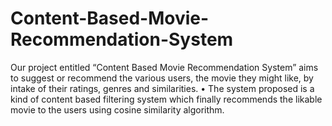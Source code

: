 # Content-Based-Movie-Recommendation-System
Our project entitled “Content Based Movie Recommendation System” aims to suggest or recommend the various users, the movie they might like, by intake of their ratings, genres and similarities. • The system proposed is a kind of content based filtering system which finally recommends the likable movie to the users using cosine similarity algorithm.
